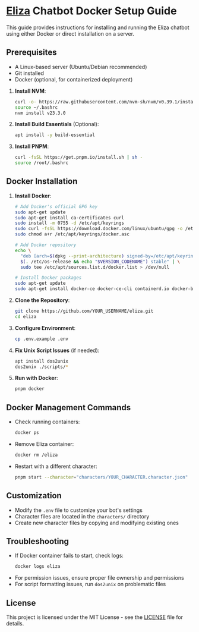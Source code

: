 # [Eliza](https://github.com/ai16z/eliza) Chatbot Docker Setup Guide

This guide provides instructions for installing and running the Eliza chatbot using either Docker or direct installation on a server.

## Prerequisites

- A Linux-based server (Ubuntu/Debian recommended)
- Git installed
- Docker (optional, for containerized deployment)

1. **Install NVM**:
   ```bash
   curl -o- https://raw.githubusercontent.com/nvm-sh/nvm/v0.39.1/install.sh | bash
   source ~/.bashrc
   nvm install v23.3.0
   ```

2. **Install Build Essentials** (Optional):
   ```bash
   apt install -y build-essential
   ```

3. **Install PNPM**:
   ```bash
   curl -fsSL https://get.pnpm.io/install.sh | sh -
   source /root/.bashrc
   ```

## Docker Installation

1. **Install Docker**:
   ```bash
   # Add Docker's official GPG key
   sudo apt-get update
   sudo apt-get install ca-certificates curl
   sudo install -m 0755 -d /etc/apt/keyrings
   sudo curl -fsSL https://download.docker.com/linux/ubuntu/gpg -o /etc/apt/keyrings/docker.asc
   sudo chmod a+r /etc/apt/keyrings/docker.asc

   # Add Docker repository
   echo \
     "deb [arch=$(dpkg --print-architecture) signed-by=/etc/apt/keyrings/docker.asc] https://download.docker.com/linux/ubuntu \
     $(. /etc/os-release && echo "$VERSION_CODENAME") stable" | \
     sudo tee /etc/apt/sources.list.d/docker.list > /dev/null

   # Install Docker packages
   sudo apt-get update
   sudo apt-get install docker-ce docker-ce-cli containerd.io docker-buildx-plugin docker-compose-plugin
   ```

2. **Clone the Repository**:
   ```bash
   git clone https://github.com/YOUR_USERNAME/eliza.git
   cd eliza
   ```

3. **Configure Environment**:
   ```bash
   cp .env.example .env
   ```

4. **Fix Unix Script Issues** (if needed):
   ```bash
   apt install dos2unix
   dos2unix ./scripts/*
   ```

5. **Run with Docker**:
   ```bash
   pnpm docker
   ```
   
## Docker Management Commands

- Check running containers:
  ```bash
  docker ps
  ```

- Remove Eliza container:
  ```bash
  docker rm /eliza
  ```

- Restart with a different character:
  ```bash
  pnpm start --character="characters/YOUR_CHARACTER.character.json"
  ```

## Customization

- Modify the `.env` file to customize your bot's settings
- Character files are located in the `characters/` directory
- Create new character files by copying and modifying existing ones

## Troubleshooting

- If Docker container fails to start, check logs:
  ```bash
  docker logs eliza
  ```
- For permission issues, ensure proper file ownership and permissions
- For script formatting issues, run `dos2unix` on problematic files

## License

This project is licensed under the MIT License - see the [LICENSE](LICENSE) file for details.
